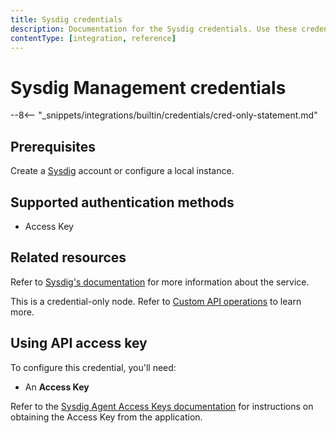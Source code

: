 ```yaml
---
title: Sysdig credentials
description: Documentation for the Sysdig credentials. Use these credentials to authenticate Sysdig in n8n, a workflow automation platform.
contentType: [integration, reference]
---
```


# Sysdig Management credentials

--8<-- "_snippets/integrations/builtin/credentials/cred-only-statement.md"

## Prerequisites

Create a [Sysdig](https://sysdig.com) account or configure a local instance.

## Supported authentication methods

- Access Key

## Related resources

Refer to [Sysdig's documentation](https://docs.sysdig.com/en/docs/developer-tools/sysdig-api/) for more information about the service.

This is a credential-only node. Refer to [Custom API operations](/integrations/custom-operations.md) to learn more.

## Using API access key

To configure this credential, you'll need:

- An **Access Key**

Refer to the [Sysdig Agent Access Keys documentation](https://docs.sysdig.com/en/docs/administration/agent_access_key/) for instructions on obtaining the Access Key from the application.
